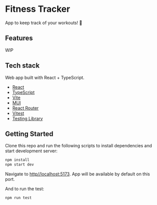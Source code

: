 # Fitness Tracker

App to keep track of your workouts! 💪

## Features
WIP

## Tech stack

Web app built with React + TypeScript.
- [React](https://reactjs.org/)
- [TypeScript](https://www.typescriptlang.org/)
- [Vite](https://vitejs.dev/)
- [MUI](https://mui.com/)
- [React Router](https://reactrouter.com/)
- [Vitest](https://vitest.dev/)
- [Testing Library](https://testing-library.com/)

## Getting Started

Clone this repo and run the following scripts to install dependencies and start development server:

```bash
npm install
npm start dev
```

Navigate to [http//localhost:5173](http//localhost:5173). App will be available by default on this port.

And to run the test:

```bash
npm run test
```
